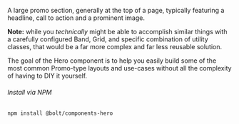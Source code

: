A large promo section, generally at the top of a page, typically featuring a headline, call to action and a prominent image.

<aside class="c-bds-callout c-bds-callout--notice u-bolt-margin-bottom-large">
  <p><strong>Note:</strong> while you <em>technically</em> might be able to accomplish similar things with a carefully configured Band, Grid, and specific combination of utility classes, that would be a far more complex and far less reusable solution.</p>

  <p>The goal of the Hero component is to help you easily build some of the most common Promo-type layouts and use-cases without all the complexity of having to DIY it yourself.</p>
</aside>

###### Install via NPM

```
npm install @bolt/components-hero
```
